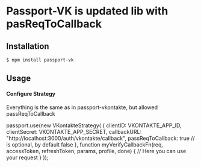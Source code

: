 # Passport-VK is updated lib with pasReqToCallback

## Installation

    $ npm install passport-vk

## Usage

#### Configure Strategy

Everything is the same as in passport-vkontakte, but allowed passReqToCallback

passport.use(new VKontakteStrategy(
  {
    clientID:     VKONTAKTE_APP_ID,
    clientSecret: VKONTAKTE_APP_SECRET,
    callbackURL:  "http://localhost:3000/auth/vkontakte/callback",
    passReqToCallback: true // is optional, by default false
  },
  function myVerifyCallbackFn(req, accessToken, refreshToken, params, profile, done) {
  // Here you can use your request
  }
));

